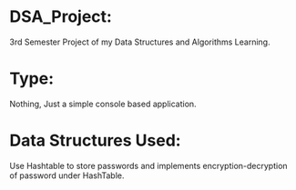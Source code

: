 # DSA_Project:
3rd Semester Project of my Data Structures and Algorithms Learning. 
# Type:
Nothing, Just a simple console based application. 
# Data Structures Used:
Use Hashtable to store passwords and implements encryption-decryption of password under HashTable.
